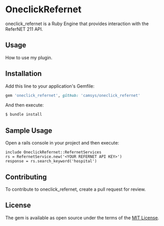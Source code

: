 # OneclickRefernet
oneclick_refernet is a Ruby Engine that provides interaction with the ReferNET 211 API.

## Usage
How to use my plugin.

## Installation
Add this line to your application's Gemfile:

```ruby
gem 'oneclick_refernet', github: 'camsys/oneclick_refernet'
```

And then execute:
```bash
$ bundle install
```

## Sample Usage
Open a rails console in your project and then execute:
```
include OneclickRefernet::RefernetServices
rs = RefernetService.new('<YOUR REFERNET API KEY>')
response = rs.search_keyword('hospital')
```

## Contributing
To contribute to oneclick_refernet, create a pull request for review.

## License
The gem is available as open source under the terms of the [MIT License](http://opensource.org/licenses/MIT).

